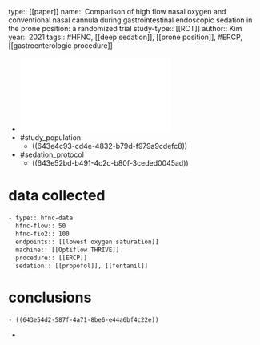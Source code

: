 type:: [[paper]]
name:: Comparison of high flow nasal oxygen and conventional nasal cannula during gastrointestinal endoscopic sedation in the prone position: a randomized trial 
study-type:: [[RCT]] 
author:: Kim
year:: 2021
tags:: #HFNC, [[deep sedation]], [[prone position]], #ERCP, [[gastroenterologic procedure]]

- ![Kim et al. - 2021 - Comparison of high flow nasal oxygen and conventio.pdf](../assets/Kim_et_al._-_2021_-_Comparison_of_high_flow_nasal_oxygen_and_conventio_1681804360228_0.pdf)
- #study_population
	- ((643e4c93-cd4e-4832-b79d-f979a9cdefc8))
- #sedation_protocol
	- ((643e52bd-b491-4c2c-b80f-3ceded0045ad))
# data collected
	- type:: hfnc-data
	  hfnc-flow:: 50 
	  hfnc-fio2:: 100
	  endpoints:: [[lowest oxygen saturation]]
	  machine:: [[Optiflow THRIVE]] 
	  procedure:: [[ERCP]] 
	  sedation:: [[propofol]], [[fentanil]]
# conclusions
	- ((643e54d2-587f-4a71-8be6-e44a6bf4c22e))
-